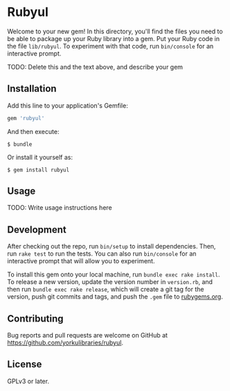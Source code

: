 # Rubyul

Welcome to your new gem! In this directory, you'll find the files you need to be able to package up your Ruby library into a gem. Put your Ruby code in the file `lib/rubyul`. To experiment with that code, run `bin/console` for an interactive prompt.

TODO: Delete this and the text above, and describe your gem

## Installation

Add this line to your application's Gemfile:

```ruby
gem 'rubyul'
```

And then execute:

    $ bundle

Or install it yourself as:

    $ gem install rubyul

## Usage

TODO: Write usage instructions here

## Development

After checking out the repo, run `bin/setup` to install dependencies. Then, run `rake test` to run the tests. You can also run `bin/console` for an interactive prompt that will allow you to experiment.

To install this gem onto your local machine, run `bundle exec rake install`. To release a new version, update the version number in `version.rb`, and then run `bundle exec rake release`, which will create a git tag for the version, push git commits and tags, and push the `.gem` file to [rubygems.org](https://rubygems.org).

## Contributing

Bug reports and pull requests are welcome on GitHub at https://github.com/yorkulibraries/rubyul.

## License

GPLv3 or later.
